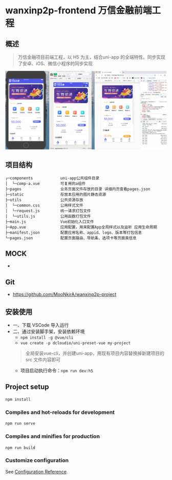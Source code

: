 # wanxinp2p-frontend 万信金融前端工程

## 概述

> 万信金融项目前端工程，以 H5 为主，结合uni-app 的全端特性。同步实现了安卓、iOS、微信小程序的同步实现

![image](./demo.png)

## 项目结构

```
┌─components            uni-app公共组件目录
│  └─comp-a.vue         可复用的a组件
├─pages                 业务页面文件存放的目录 详细内页查看pages.json
├─static                存放本应用的图片静态资源
├─utils                 公共资源存放
│  └─common.css         公用样式文件
│  └─request.js         统一请求打包文件
│  └─utils.js           公用函数打包文件
├─main.js               Vue初始化入口文件
├─App.vue               应用配置，用来配置App全局样式以及监听 应用生命周期
├─manifest.json         配置应用名称、appid、logo、版本等打包信息
└─pages.json            配置页面路由、导航条、选项卡等页面类信息
```

##  MOCK

- 

## Git

- https://github.com/MooNkirA/wanxinp2p-project

## 安装使用

- 一、下载 VSCode 导入运行
- 二、通过安装脚手架，安装依赖环境
	- `npm install -g @vue/cli`
	- `vue create -p dcloudio/uni-preset-vue my-project`
	> 全局安装vue-cli，并创建uni-app，用现有项目内容替换掉新建项目的 src 文件内容即可
	- 项目启动执行命令：`npm run dev:h5`  

## Project setup

```
npm install
```

### Compiles and hot-reloads for development

```
npm run serve
```

### Compiles and minifies for production

```
npm run build
```

### Customize configuration

See [Configuration Reference](https://cli.vuejs.org/config/).